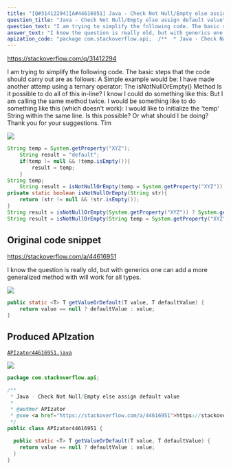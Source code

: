 ```yaml
---
title: "[Q#31412294][A#44616951] Java - Check Not Null/Empty else assign default value"
question_title: "Java - Check Not Null/Empty else assign default value"
question_text: "I am trying to simplify the following code. The basic steps that the code should carry out are as follows: A Simple example would be: I have made another attemp using a ternary operator: The isNotNullOrEmpty() Method Is it possible to do all of this in-line? I know I could do something like this: But I am calling the same method twice. I would be something like to do something like this (which doesn't work): I would like to initialize the 'temp' String within the same line. Is this possible? Or what should I be doing? Thank you for your suggestions. Tim"
answer_text: "I know the question is really old, but with generics one can add a more generalized method with will work for all types."
apization_code: "package com.stackoverflow.api;  /**  * Java - Check Not Null/Empty else assign default value  *  * @author APIzator  * @see <a href=\"https://stackoverflow.com/a/44616951\">https://stackoverflow.com/a/44616951</a>  */ public class APIzator44616951 {    public static <T> T getValueOrDefault(T value, T defaultValue) {     return value == null ? defaultValue : value;   } }"
---
```


https://stackoverflow.com/q/31412294

I am trying to simplify the following code.
The basic steps that the code should carry out are as follows:
A Simple example would be:
I have made another attemp using a ternary operator:
The isNotNullOrEmpty() Method
Is it possible to do all of this in-line? I know I could do something like this:
But I am calling the same method twice. I would be something like to do something like this (which doesn&#x27;t work):
I would like to initialize the &#x27;temp&#x27; String within the same line. Is this possible? Or what should I be doing?
Thank you for your suggestions.
Tim


<div class="code-logo"><img src="/stackoverflow.png" /></div>

```java
String temp = System.getProperty("XYZ");
    String result = "default";
    if(temp != null && !temp.isEmpty()){
        result = temp;
    }
String temp;
    String result = isNotNullOrEmpty(temp = System.getProperty("XYZ")) ? temp : "default";
private static boolean isNotNullOrEmpty(String str){
    return (str != null && !str.isEmpty());
}
String result = isNotNullOrEmpty(System.getProperty("XYZ")) ? System.getProperty("XYZ") : "default";
String result = isNotNullOrEmpty(String temp = System.getProperty("XYZ")) ? temp : "default";
```


## Original code snippet

https://stackoverflow.com/a/44616951

I know the question is really old, but with generics one can add a more generalized method with will work for all types.

<div class="code-logo"><img src="/stackoverflow.png" /></div>

```java
public static <T> T getValueOrDefault(T value, T defaultValue) {
    return value == null ? defaultValue : value;
}
```

## Produced APIzation

[`APIzator44616951.java`](https://github.com/pasqualesalza/apization-temp/raw/main/data/search/APIzator44616951.java)

<div class="code-logo"><img src="/apizator.png" /></div>

```java
package com.stackoverflow.api;

/**
 * Java - Check Not Null/Empty else assign default value
 *
 * @author APIzator
 * @see <a href="https://stackoverflow.com/a/44616951">https://stackoverflow.com/a/44616951</a>
 */
public class APIzator44616951 {

  public static <T> T getValueOrDefault(T value, T defaultValue) {
    return value == null ? defaultValue : value;
  }
}

```